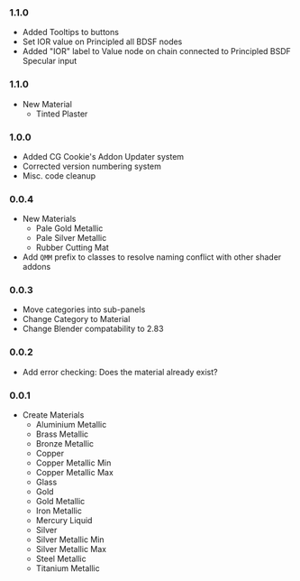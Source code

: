 ### 1.1.0
- Added Tooltips to buttons
- Set IOR value on Principled all BDSF nodes
- Added "IOR" label to Value node on chain connected to Principled BSDF Specular input

### 1.1.0
- New Material
	- Tinted Plaster

### 1.0.0
- Added CG Cookie's Addon Updater system
- Corrected version numbering system
- Misc. code cleanup

### 0.0.4
- New Materials
	- Pale Gold Metallic
	- Pale Silver Metallic
	- Rubber Cutting Mat
- Add ``QMM`` prefix to classes to resolve naming conflict with other shader addons

### 0.0.3
- Move categories into sub-panels
- Change Category to Material
- Change Blender compatability to 2.83

### 0.0.2
- Add error checking: Does the material already exist?

### 0.0.1
- Create Materials
	- Aluminium Metallic
	- Brass Metallic
	- Bronze Metallic
	- Copper
	- Copper Metallic Min
	- Copper Metallic Max
	- Glass
	- Gold
	- Gold Metallic
	- Iron Metallic
	- Mercury Liquid
	- Silver
	- Silver Metallic Min
	- Silver Metallic Max
	- Steel Metallic
	- Titanium Metallic

